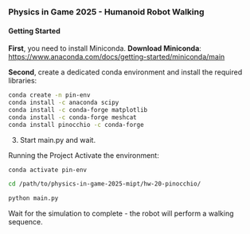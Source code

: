 
### Physics in Game 2025 - Humanoid Robot Walking

#### Getting Started


**First**, you need to install Miniconda. **Download Miniconda**: https://www.anaconda.com/docs/getting-started/miniconda/main

**Second**, create a dedicated conda environment and install the required libraries:

```bash
conda create -n pin-env
conda install -c anaconda scipy 
conda install -c conda-forge matplotlib
conda install -c conda-forge meshcat
conda install pinocchio -c conda-forge 
```
3) Start main.py and wait.


Running the Project
Activate the environment:

```bash
conda activate pin-env
```
```bash
cd /path/to/physics-in-game-2025-mipt/hw-20-pinocchio/
```
```bash
python main.py
```

Wait for the simulation to complete - the robot will perform a walking sequence.